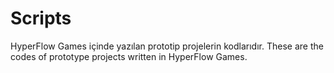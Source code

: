 # Scripts
HyperFlow Games içinde yazılan prototip projelerin kodlarıdır.
These are the codes of prototype projects written in HyperFlow Games.
